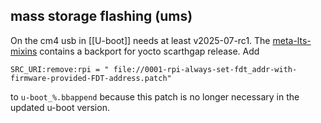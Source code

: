 ## mass storage flashing (ums)

On the cm4 usb in [[U-boot]] needs at least v2025-07-rc1. The [meta-lts-mixins](https://github.com/mo-krauti/meta-lts-mixins) contains a backport for yocto scarthgap release. 
Add
```
SRC_URI:remove:rpi = " file://0001-rpi-always-set-fdt_addr-with-firmware-provided-FDT-address.patch"
```
to `u-boot_%.bbappend` because this patch is no longer necessary in the updated u-boot version.
